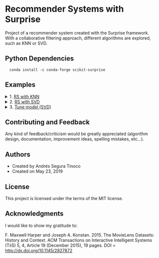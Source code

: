 # Recommender Systems with Surprise
Project of a recommender system created with the Surprise framework. With a collaborative filtering approach, different algorithms are explored, such as KNN or SVD.

## Python Dependencies
```
  conda install -c conda-forge scikit-surprise 
```

## Examples
<details>
<summary>1. <a href="https://ansegura7.github.io/RS_Surprise/pages/RS_KNN.html" >RS with KNN</a></summary>
- Model built from a plain text file<br>
- The algorithm used is: KNNBasic<br>
- Model trained using the technique of cross validation (5 folds)<br>
- The RMSE and MAE metrics were used to estimate the model error<br>
- Type of filtering: user-based collaborative<br>
</details>
<details>
<summary>2. <a href="https://ansegura7.github.io/RS_Surprise/pages/RS_SVD.html" >RS with SVD</a></summary>
- Model built from a Pandas dataframe<br>
- The algorithm used is: Singular Value Decomposition (SVD)<br>
- Model trained using train and test datasets (80/20)<br>
- The error of the model was estimated using the RMSE metric<br>
- Type of filtering: collaborative<br>
</details>
<details>
<summary>3. <a href="https://ansegura7.github.io/RS_Surprise/pages/SR_SVD_Tune.html" >Tune model (SVD)</a></summary>
- Model tuning: manual<br>
- Model tuning: automatic<br>
- Compute precision@k and recall@k<br>
</details>

## Contributing and Feedback
Any kind of feedback/criticism would be greatly appreciated (algorithm design, documentation, improvement ideas, spelling mistakes, etc...).

## Authors
- Created by Andrés Segura Tinoco
- Created on May 23, 2019

## License
This project is licensed under the terms of the MIT license.

## Acknowledgments
I would like to show my gratitude to:

F. Maxwell Harper and Joseph A. Konstan. 2015. The MovieLens Datasets: History and Context. ACM Transactions on Interactive Intelligent Systems (TiiS) 5, 4, Article 19 (December 2015), 19 pages. DOI = http://dx.doi.org/10.1145/2827872
